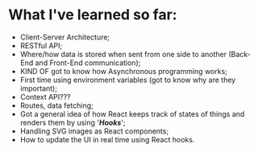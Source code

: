 # What I've learned so far:
- Client-Server Architecture;
- RESTful API; <!-- kind of... -->
- Where/how data is stored when sent from one side to another (Back-End and Front-End communication);
- KIND OF got to know how Asynchronous programming works;
- First time using environment variables (got to know why are they important);
- Context API???
- Routes, data fetching;
- Got a general idea of how React keeps track of states of things and renders them by using '**_Hooks_**';
- Handling SVG images as React components;
- How to update the UI in real time using React hooks.